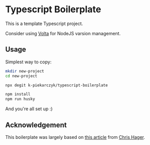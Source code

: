 # Typescript Boilerplate

This is a template Typescript project.

Consider using [Volta](https://volta.sh/) for NodeJS varsion management.

## Usage

Simplest way to copy:

```bash
mkdir new-project
cd new-project

npx degit k-piekarczyk/typescript-boilerplate

npm install
npm run husky
```

And you're all set up :)

## Acknowledgement

This boilerplate was largely based on [this article](https://www.metachris.com/2021/04/starting-a-typescript-project-in-2021/) from [Chris Hager](https://www.metachris.com/).
